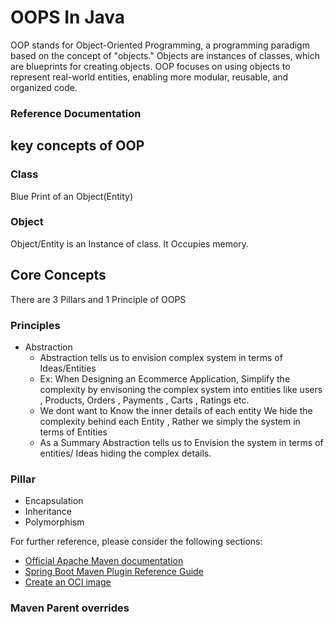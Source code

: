 # OOPS In Java

OOP stands for Object-Oriented Programming, a 
programming paradigm based on the concept of "objects."
Objects are instances of classes, which are blueprints
for creating objects. OOP focuses on using objects to
represent real-world entities, enabling more modular,
reusable, and organized code.


### Reference Documentation
## key concepts of OOP

### Class
Blue Print of an Object(Entity)
### Object
Object/Entity is an Instance of class. It Occupies memory.

## Core Concepts

There are 3 Pillars and 1 Principle of OOPS

### Principles
- Abstraction
  - Abstraction tells us to envision complex system in terms of 
  Ideas/Entities
  - Ex: When Designing an Ecommerce Application, Simplify the 
  complexity by envisoning the complex system into entities
  like users , Products, Orders , Payments , Carts , Ratings etc.
  - We dont want to Know the inner details of each entity 
    We hide the complexity behind each Entity , Rather we simply 
  the system in terms of Entities
  - As a Summary Abstraction tells us to Envision the system 
  in terms of entities/ Ideas hiding the complex details.


### Pillar
- Encapsulation
- Inheritance 
- Polymorphism

For further reference, please consider the following sections:

* [Official Apache Maven documentation](https://maven.apache.org/guides/index.html)
* [Spring Boot Maven Plugin Reference Guide](https://docs.spring.io/spring-boot/3.3.4/maven-plugin)
* [Create an OCI image](https://docs.spring.io/spring-boot/3.3.4/maven-plugin/build-image.html)

### Maven Parent overrides

